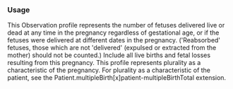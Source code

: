 ### Usage
This Observation profile represents the number of fetuses delivered live or dead at any time in the pregnancy regardless of gestational age, or if the fetuses were delivered at different dates in the pregnancy. ('Reabsorbed' fetuses, those which are not 'delivered' (expulsed or extracted from the mother) should not be counted.) Include all live births and fetal losses resulting from this pregnancy. This profile represents plurality as a characteristic of the pregnancy. For plurality as a characteristic of the patient, see the Patient.multipleBirth\[x]patient-multipleBirthTotal extension.
